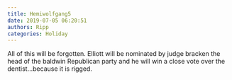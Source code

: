 ```yaml
---
title: Hemiwolfgang5
date: 2019-07-05 06:20:51
authors: Ripp
categories: Holiday
---
```


 All of this will be forgotten. Elliott will be nominated by judge bracken the head of the baldwin Republican party and he will win a close vote over the dentist...because it is rigged.